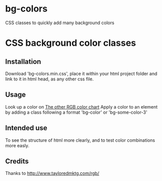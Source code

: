 bg-colors
=========

CSS classes to quickly add many background colors

# CSS background color classes

## Installation

Download 'bg-colors.min.css', place it within your html project folder and link to it in html head, as any other css file.

## Usage
Look up a color on [The other RGB color chart](http://www.tayloredmktg.com/rgb/)
Apply a color to an element by adding a class following a format 'bg-color' or 'bg-some-color-3'

## Intended use

To see the structure of html more clearly, and to test color combinations more easly.

## Credits

Thanks to http://www.tayloredmktg.com/rgb/
